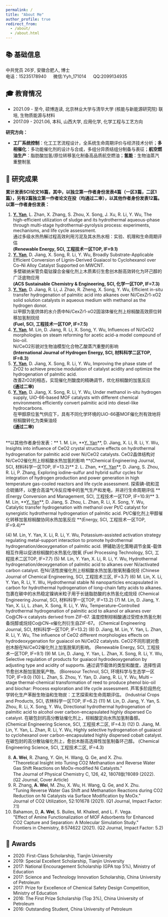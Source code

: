 ```yaml
---
permalink: /
title: "About Me"
author_profile: true
redirect_from: 
  - /about/
  - /about.html
---
```


📚 基础信息
------
中共党员 26岁, 安徽合肥人, 博士<br>
电话：15235178940 &emsp; 微信:Yyh_171014 &emsp; QQ:2099134935

🎓 教育情况
------
- 2021.09 - 至今, 硕博连读, 北京林业大学与清华大学 (核能与新能源研究院) 联培, 生物质能源与材料
- 2017.09 - 2021.06, 本科, 山西大学, 应用化学, 化学工程与工艺方向

**研究方向：**  
- **工厂系统控制**：化工工艺流程设计，全系统生命周期评价与经济技术分析；**多相催化**：多功能催化剂的设计与合成，多组分异质结组分制备与表征；**航空燃油生产**：脂肪酸加氢/原位转移氢化制备高品质航空燃油；**氢能**：生物油蒸汽重整制氢

📜 研究成果
------
**累计发表SCI论文16篇，其中，以独立第一作者身份发表4篇（一区3篇，二区1篇），另有2篇独立第一作者论文在投（均通过二审），以其他作者身份发表12篇。**  
**以第一作者身份发表：**
1.  **<u>Y. Yan</u>**, L. Zhan, X. Zhang, S. Zhou, X. Song, J. Xu, R. Li, Y. Wu, The high-efficient utilization of sludge and its hydrothermal                  aqueous-phase through multi-stage hydrothermal-pyrolysis process: experiments, mechanisms, and life cycle assessment.  
通过多级水热热解过程高效利用污泥及其水热水相：实验、机理和生命周期评估  
**(Renewable Energy, SCI, 工程技术一区TOP, IF=9.1)**
2.  **<u>Y. Yan</u>**, D. Jiang, X. Song, R. Li, Y. Wu, Broadly Substrate-Applicable Efficient Conversion of Lignin-Derived Guaiacol to Cyclohexanol over Co–Ni Alloy Catalyst Supported on MWCNT.  
多壁碳纳米管负载钴镍合金催化剂上木质素衍生愈创木酚高效转化为环己醇的广泛底物应用  
**(ACS Sustainable Chemistry & Engineering, SCI, 化学一区TOP, IF=7.3)**
3.  **<u>Y. Yan</u>**, D. Jiang, R. Li, J. Zhao, R. Zheng, X. Song, Y. Wu, Efficient in-situ transfer hydrogenation of palmitic acid into alkanes over Ni/CexZr1-xO2 solid solution catalysts in aqueous medium with methanol as the hydrogen donor.  
以甲醇为氢供体的水介质中Ni/CexZr1-xO2固溶体催化剂上棕榈酸高效原位转移加氢制烷烃  
**(Fuel, SCI, 工程技术一区TOP, IF=7.5)**
4.  **<u>Y. Yan</u>**, M. Lin, D. Jiang, R. Li, X. Song, Y. Wu, Influences of Ni/CeO2 morphologies on steam reforming for acetic acid-a model compound of bio-oil.  
Ni/CeO2形貌对生物油模型化合物乙酸蒸汽重整的影响  
**(International Journal of Hydrogen Energy, SCI, 材料科学二区TOP, IF=8.3)**
5.  **<u>Y. Yan</u>**, D. Jiang, X. Song, R. Li, Y. Wu, Improving the phase state of ZrO2 to achieve precise modulation of catalyst acidity and optimize the hydrogenation of palmitic acid.  
改善ZrO2的相态，实现催化剂酸度的精确调节，优化棕榈酸的加氢反应  
**(通过二审)**
6.  **<u>Y. Yan</u>**, D. Jiang, X. Song, R. Li, Y. Wu, Under methanol in-situ hydrogen supply, UiO-66-based MOF catalysts with different chemical environments efficiently convert palmitic acid into diesel-like hydrocarbons.  
在甲醇原位氢气供应下，具有不同化学环境的UiO-66基MOF催化剂有效地将棕榈酸转化为类柴油烃  
**(通过二审)**
<br>
**以其他作者身份发表：**
1.  M. Lin, **<u>Y. Yan</u>**, D. Jiang, X. Li, R. Li, Y. Wu, Insights into influence of CeO2 crystal structure effects on hydrothermal hydrogenation for palmitic acid over Ni/CeO2 catalysts.  
CeO2晶体结构对Ni/CeO2催化剂上棕榈酸水热加氢的影响  
**(Chemical Engineering Journal, SCI, 材料科学一区TOP, IF=13.2)**
2.  L. Zhan, **<u>Y. Yan</u>**, D. Jiang, S. Zhou, R. Li, P. Zhang, Exploring iodine–sulfur and hybrid sulfur cycles for integration of hydrogen production and power generation in high temperature gas-cooled reactors and life cycle assessment.  
探索碘-硫和混合硫循环，以整合高温气冷反应堆中的氢气生产和发电，并进行生命周期评估  
**(Energy Conversion and Management, SCI, 工程技术一区TOP, IF=10.9)**  
3.  M. Lin, **<u>Y. Yan</u>**, D. Jiang, S. Zhou, L. Zhan, R. Li, X. Song, Y. Wu, Catalytic transfer hydrogenation with methanol over Pt/C catalyst for synergistic hydrothermal hydrogenation of palmitic acid.  
Pt/C催化剂上甲醇催化转移加氢棕榈酸协同水热加氢反应  
**(Energy, SCI, 工程技术一区TOP, IF=9.4)**  




(4) M. Lin, Y. Yan, X. Li, R. Li, Y. Wu, Potassium-assisted activation strategy regulating metal-support interaction to promote hydrothermal hydrogenation/deoxygenation of palmitic acid. 
钾辅助活化策略调节金属-载体相互作用以促进棕榈酸的水热氢化/脱氧
(Fuel Processing Technology, SCI, 工程技术二区TOP, IF=7.7)
(5) M. Lin, Y. Yan, X. Li, R. Li, Y. Wu, Hydrothermal hydrogenation/deoxygenation of palmitic acid to alkanes over Ni/activated carbon catalyst. 
在Ni/活性炭催化剂上棕榈酸水热加氢/脱氧制备烷烃
(Chinese Journal of Chemical Engineering, SCI, 工程技术三区, IF=3.7)
(6) M. Lin, X. Li, Y. Yan, R. Li, Y. Wu, Hydrothermal stable Ni nanoparticles encapsulated in carbon for hydrothermal hydrogenation of long-chain fatty acids to alkanes. 
包裹在碳中的水热稳定镍纳米粒子用于长链脂肪酸的水热氢化成烷烃
(Chemical Engineering Journal, SCI, 材料科学一区TOP, IF=13.2)
(7) M. Lin, D. Jiang, Y. Yan, X. Li, L. zhan, X. Song, R. Li, Y. Wu, Temperature–Controlled hydrothermal hydrogenation of palmitic acid to alkanol or alkanes over Co@CN–x catalysts derived from ZIF–67. 
温度控制棕榈酸通过受控水热氢化制备烷醇或烷烃Co@CN–x催化剂衍生自ZIF-67。
(Chemical Engineering Journal, SCI, 材料科学一区TOP, IF=13.2)
(8) D. Jiang, M. Lin, Y. Yan, L. Zhan, R. Li, Y. Wu, The influence of CeO2 different morphologies effects on hydrodeoxygenation for guaiacol on Ni/CeO2 catalysts. 
CeO2不同形貌对愈创木酚在Ni/CeO2催化剂上加氢脱氧的影响。
(Renewable Energy, SCI, 工程技术一区TOP, IF=9.1)
(9) M. Lin, D. Jiang, Y. Yan, L. Zhan, X. Song, R. Li, Y. Wu, Selective regulation of products for guaiacol hydrodeoxygenation by adjusting type and acidity of supports. 
通过调节载体的类型和酸度，选择性调节愈创木酚加氢脱氧产物。
(Bioresour Technol, SCI, 环境科学与生态学一区TOP, IF=9.0)
(10) L. Zhan, S. Zhou, Y. Yan, D. Jiang, R. Li, Y. Wu, Multi –stage thermal-chemical transformation of reed to produce phenol bio-oil and biochar: Process exploration and life cycle assessment. 
芦苇多阶段热化学转化生产苯酚生物油和生物炭：工艺探索和生命周期评估。
(Industrial Crops and Products, SCI, 农林科学一区TOP, IF=6.2)
(11) M. Lin, D. Jiang, Y. Yan, S. Zhou, R. Li, X. Song, Y. Wu, Directional hydrothermal hydrogenation of palmitic acid to alcohol over carbon-encapsulated highly dispersed Co catalyst.
在碳包封的高分散钴催化剂上，棕榈酸定向水热加氢制备醇。
 (Chemical Engineering Science, SCI, 工程技术二区, IF=4.3)
(12) D. Jiang, M. Lin, Y. Yan, L. Zhan, R. Li, Y. Wu, Highly selective hydrogenation of guaiacol to cyclohexanol over carbon-encapsulated highly dispersed cobalt catalyst. 
在碳包封的高分散钴催化剂上，愈创木酚高选择性加氢制备环己醇。
(Chemical Engineering Science, SCI, 工程技术二区, IF=4.3)





8.  **A. Wei**, R. Zhang, Y. Qin, H. Wang, Q. Ge, and X. Zhu. <br>"Theoretical Insight into Tuning CO2 Methanation and Reverse Water Gas Shift Reactions on MoOx-modified Ni Catalysts." <br>The Journal of Physical Chemistry C, 126, 42, 18078鈥?8089 (2022). (Q2 Journal, Cover Article)
9.  R. Zhang, **A. Wei**, M. Zhu, X. Wu, H. Wang, Q. Ge, and X. Zhu. <br>"Tuning Reverse Water Gas Shift and Methanation Reactions during CO2 Reduction on Ni Catalysts via Surface Modification by MoOx." <br>Journal of CO2 Utilization, 52:101678 (2021). (Q1 Journal, Impact Factor: 7.1)
10.  Bahamon, D, **A. Wei**, S. Builes, M. Khaleel, and L. F. Vega.  <br>"Effect of Amine Functionalization of MOF Adsorbents for Enhanced CO2 Capture and Separation: A Molecular Simulation Study." <br>Frontiers in Chemistry, 8:574622 (2021). (Q2 Journal, Impact Factor: 5.2)

🥇 Awards
------
- 2020: First-Class Scholarship, Tianjin University
- 2019: Special Excellent Scholarship, Tianjin University
- 2017: National Encouragement Scholarship (GPA top 5%), Ministry of Education
- 2017: Science and Technology Innovation Scholarship, China University of Petroleum
- 2017: Prize for Excellence of Chemical Safety Design Competition, Ministry of Education
- 2016: The First Prize Scholarship (Top 3%), China University of Petroleum
- 2016: Outstanding Student, China University of Petroleum

